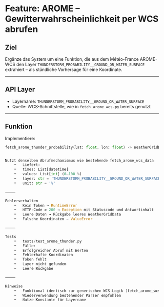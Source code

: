 # Feature: AROME – Gewitterwahrscheinlichkeit per WCS abrufen

## Ziel

Ergänze das System um eine Funktion, die aus dem Météo-France AROME-WCS den Layer `THUNDERSTORM_PROBABILITY__GROUND_OR_WATER_SURFACE` extrahiert – als stündliche Vorhersage für eine Koordinate.

---

## API Layer

- Layername: `THUNDERSTORM_PROBABILITY__GROUND_OR_WATER_SURFACE`
- Quelle: WCS-Schnittstelle, wie in `fetch_arome_wcs.py` bereits genutzt

---

## Funktion

Implementiere:

```python
fetch_arome_thunder_probability(lat: float, lon: float) -> WeatherGridData


Nutzt denselben Abrufmechanismus wie bestehende fetch_arome_wcs_data
	•	Liefert:
	•	times: List[datetime]
	•	values: List[int] (0–100 %)
	•	layer: str = 'THUNDERSTORM_PROBABILITY__GROUND_OR_WATER_SURFACE'
	•	unit: str = '%'

⸻

Fehlerverhalten
	•	Kein Token → RuntimeError
	•	HTTP-Code ≠ 200 → Exception mit Statuscode und Antwortinhalt
	•	Leere Daten → Rückgabe leeres WeatherGridData
	•	Falsche Koordinaten → ValueError

⸻

Tests
	•	tests/test_arome_thunder.py
	•	Fälle:
	•	Erfolgreicher Abruf mit Werten
	•	Fehlerhafte Koordinaten
	•	Token fehlt
	•	Layer nicht gefunden
	•	Leere Rückgabe

⸻

Hinweise
	•	Funktional identisch zur generischen WCS-Logik (fetch_arome_wcs_data)
	•	Wiederverwendung bestehender Parser empfohlen
	•	Nutze Konstante für Layername